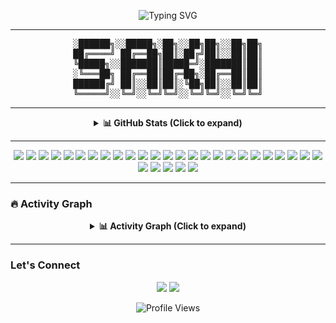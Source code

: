 
<!-- PROFILE README FOR: PandaTGOS / Sakhi Saswat Panda -->

<p align="center">
  <img src="https://readme-typing-svg.herokuapp.com?font=Fira+Code&size=25&pause=1000&center=true&vCenter=true&width=435&lines=Hi+%F0%9F%91%8B%2C+I'm+Sakhi+Saswat+Panda;Welcome+to+my+Profile+!" alt="Typing SVG" />
</p>

---

<pre align="center">
░██████╗░░█████╗░██╗░░██╗██╗░░██╗██╗
██╔════╝ ██╔══██╗██║░██╔╝██║░░██║██║
╚█████╗░░███████║█████═╝░███████║██║
░╚═══██╗ ██╔══██║██╔═██╗░██╔══██║██║
██████╔╝ ██║░░██║██║░╚██╗██║░░██║██║
╚═════╝░░╚═╝░░╚═╝╚═╝░░╚═╝╚═╝░░╚═╝╚═╝
</pre>

---

<details align="center">
  <summary><strong>📊 GitHub Stats (Click to expand)</strong></summary>
  <br />
  <div align="center">
    <img src="https://github-readme-stats.vercel.app/api?username=PandaTGOS&show_icons=true&theme=tokyonight&hide_border=true" />
    <img src="https://github-readme-streak-stats.herokuapp.com/?user=PandaTGOS&theme=tokyonight&hide_border=true" />
  </div>
</details>

---

<p align="center">
  <!-- OS & Editor -->
  <img src="https://img.shields.io/badge/macOS-000000?style=for-the-badge&logo=apple&logoColor=white">
  <img src="https://img.shields.io/badge/Unix-FCC624?style=for-the-badge&logo=unix&logoColor=black">
  <img src="https://img.shields.io/badge/VS_Code-007ACC?style=for-the-badge&logo=visual-studio-code&logoColor=white">

  <!-- Languages -->
  <img src="https://img.shields.io/badge/Java-007396?style=for-the-badge&logo=java&logoColor=white">
  <img src="https://img.shields.io/badge/C-00599C?style=for-the-badge&logo=c&logoColor=white">
  <img src="https://img.shields.io/badge/C++-00599C?style=for-the-badge&logo=c%2B%2B&logoColor=white">
  <img src="https://img.shields.io/badge/Python-3776AB?style=for-the-badge&logo=python&logoColor=white">
  <img src="https://img.shields.io/badge/TypeScript-3178C6?style=for-the-badge&logo=typescript&logoColor=white">
  <img src="https://img.shields.io/badge/Go-00ADD8?style=for-the-badge&logo=go&logoColor=white">

  <!-- MERN Stack -->
  <img src="https://img.shields.io/badge/MongoDB-47A248?style=for-the-badge&logo=mongodb&logoColor=white">
  <img src="https://img.shields.io/badge/Express.js-000000?style=for-the-badge&logo=express&logoColor=white">
  <img src="https://img.shields.io/badge/React-20232A?style=for-the-badge&logo=react&logoColor=61DAFB">
  <img src="https://img.shields.io/badge/Node.js-339933?style=for-the-badge&logo=node.js&logoColor=white">

  <!-- Web Dev -->
  <img src="https://img.shields.io/badge/Next.js-000000?style=for-the-badge&logo=nextdotjs&logoColor=white">
  <img src="https://img.shields.io/badge/Tailwind_CSS-38B2AC?style=for-the-badge&logo=tailwind-css&logoColor=white">

  <!-- DevOps & Cloud -->
  <img src="https://img.shields.io/badge/Docker-2496ED?style=for-the-badge&logo=docker&logoColor=white">
  <img src="https://img.shields.io/badge/Kubernetes-326CE5?style=for-the-badge&logo=kubernetes&logoColor=white">
  <img src="https://img.shields.io/badge/AWS-232F3E?style=for-the-badge&logo=amazon-aws&logoColor=white">
  <img src="https://img.shields.io/badge/Jenkins-D24939?style=for-the-badge&logo=jenkins&logoColor=white">
  <img src="https://img.shields.io/badge/GitHub_Actions-2088FF?style=for-the-badge&logo=github-actions&logoColor=white">

  <!-- Data Science & AI -->
  <img src="https://img.shields.io/badge/Pandas-150458?style=for-the-badge&logo=pandas&logoColor=white">
  <img src="https://img.shields.io/badge/TensorFlow-FF6F00?style=for-the-badge&logo=tensorflow&logoColor=white">
  <img src="https://img.shields.io/badge/PyTorch-EE4C2C?style=for-the-badge&logo=pytorch&logoColor=white">

  <!-- LLMs & GenAI -->
  <img src="https://img.shields.io/badge/OpenAI-412991?style=for-the-badge&logo=openai&logoColor=white">
  <img src="https://img.shields.io/badge/Hugging_Face-FFBF00?style=for-the-badge&logo=huggingface&logoColor=black">
  <img src="https://img.shields.io/badge/LLM_Dev-000000?style=for-the-badge&logo=cohere&logoColor=white">
  <img src="https://img.shields.io/badge/Transformers-FF6F00?style=for-the-badge&logo=transformers&logoColor=white">
  <img src="https://img.shields.io/badge/LangChain-000000?style=for-the-badge&logo=langchain&logoColor=white">

  <!-- Career & Community -->
  <img src="https://img.shields.io/badge/LeetCode-FFA116?style=for-the-badge&logo=leetcode&logoColor=black">
  <img src="https://img.shields.io/badge/Stack_Overflow-F58025?style=for-the-badge&logo=stack-overflow&logoColor=white">
</p>

---

### 🔥 Activity Graph

<details align="center">
  <summary><strong>📊 Activity Graph (Click to expand)</strong></summary>
  <br />
  
  <p align="center">
    <img src="https://github-readme-activity-graph.vercel.app/graph?username=PandaTGOS&theme=dracula" alt="GitHub Activity Graph">
  </p>

</details>

---

### Let's Connect

<p align="center">
  <a href="https://linkedin.com/in/sakhi-saswat-panda"><img src="https://img.shields.io/badge/LinkedIn-blue?style=for-the-badge&logo=linkedin"></a>
  <a href="mailto:sakhisaswatpanda@gmail.com"><img src="https://img.shields.io/badge/Email-red?style=for-the-badge&logo=gmail"></a>
</p>

<p align="center">
  <img src="https://komarev.com/ghpvc/?username=PandaTGOS&label=Profile%20views&color=0e75b6&style=flat" alt="Profile Views" />
</p>
